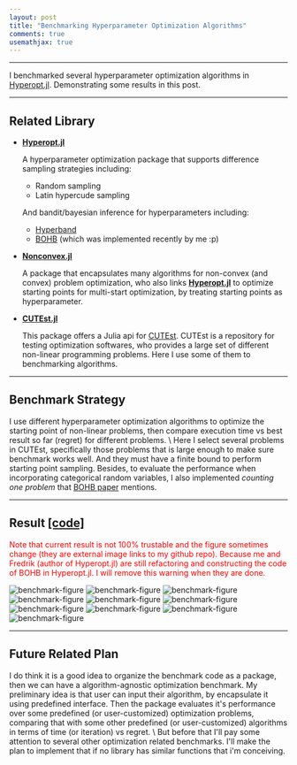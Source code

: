 ```yaml
---
layout: post
title: "Benchmarking Hyperparameter Optimization Algorithms"
comments: true
usemathjax: true
---
```


---

I benchmarked several hyperparameter optimization algorithms in [Hyperopt.jl](https://github.com/baggepinnen/Hyperopt.jl). Demonstrating some results in this post.

------------------------------------------------------------------------

## Related Library

* [**Hyperopt.jl**](https://github.com/mohamed82008/Nonconvex.jl)

  A hyperparameter optimization package that supports difference sampling strategies including:
  * Random sampling
  * Latin hypercude sampling

  And bandit/bayesian inference for hyperparameters including:

  * [Hyperband](https://arxiv.org/abs/1603.06560)
  * [BOHB](https://arxiv.org/abs/1807.01774) (which was implemented recently by me :p)

* [**Nonconvex.jl**](https://github.com/mohamed82008/Nonconvex.jl)

  A package that encapsulates many algorithms for non-convex (and convex) problem optimization, who also links [**Hyperopt.jl**](https://github.com/mohamed82008/Nonconvex.jl) to optimize starting points for multi-start optimization, by treating starting points as hyperparameter.

* [**CUTEst.jl**](https://github.com/JuliaSmoothOptimizers/CUTEst.jl)

  This package offers a Julia api for [CUTEst](https://github.com/ralna/CUTEst). CUTEst is a repository for testing optimization softwares, who provides a large set of different non-linear programming problems. Here I use some of them to benchmarking algorithms.

------------------------------------------------------------------------

## Benchmark Strategy

I use different hyperparameter optimization algorithms to optimize the starting point of non-linear problems, then compare execution time vs best result so far (regret) for different problems. \\
Here I select several problems in CUTEst, specifically those problems that is large enough to make sure benchmark works well. And they must have a finite bound to perform starting point sampling. Besides, to evaluate the performance when incorporating categorical random variables, I also implemented <em>counting one problem</em> that [BOHB paper](https://arxiv.org/abs/1807.01774) mentions.


------------------------------------------------------------------------

## Result [[code]](https://github.com/noilreed/notebook/tree/main/hyperopt_benchmark)

<span style="color:red">Note that current result is not 100% trustable and the figure sometimes change (they are external image links to my github repo). Because me and Fredrik (author of Hyperopt.jl) are still refactoring and constructing the code of BOHB in Hyperopt.jl. I will remove this warning when they are done.</span>

![benchmark-figure](https://raw.githubusercontent.com/noilreed/notebook/17443f4b700cdbc6842a48307d1b201ced43c310/hyperopt_benchmark/counting_ones.svg "Counting ones")
![benchmark-figure](https://raw.githubusercontent.com/noilreed/notebook/17443f4b700cdbc6842a48307d1b201ced43c310/hyperopt_benchmark/DALLASL.svg "DALLASL")
![benchmark-figure](https://raw.githubusercontent.com/noilreed/notebook/17443f4b700cdbc6842a48307d1b201ced43c310/hyperopt_benchmark/HIER13.svg "HIER13")
![benchmark-figure](https://raw.githubusercontent.com/noilreed/notebook/17443f4b700cdbc6842a48307d1b201ced43c310/hyperopt_benchmark/HIER16.svg "HIER13")
![benchmark-figure](https://raw.githubusercontent.com/noilreed/notebook/17443f4b700cdbc6842a48307d1b201ced43c310/hyperopt_benchmark/READING1.svg "READING1")
![benchmark-figure](https://raw.githubusercontent.com/noilreed/notebook/17443f4b700cdbc6842a48307d1b201ced43c310/hyperopt_benchmark/READING3.svg "READING3")
![benchmark-figure](https://raw.githubusercontent.com/noilreed/notebook/17443f4b700cdbc6842a48307d1b201ced43c310/hyperopt_benchmark/SOSQP1.svg "SOSQP1")
![benchmark-figure](https://raw.githubusercontent.com/noilreed/notebook/17443f4b700cdbc6842a48307d1b201ced43c310/hyperopt_benchmark/SOSQP2.svg "SOSQP2")
![benchmark-figure](https://raw.githubusercontent.com/noilreed/notebook/17443f4b700cdbc6842a48307d1b201ced43c310/hyperopt_benchmark/SREADIN3.svg "SREADIN3")
![benchmark-figure](https://raw.githubusercontent.com/noilreed/notebook/17443f4b700cdbc6842a48307d1b201ced43c310/hyperopt_benchmark/ZAMB2.svg "ZAMB2")

------------------------------------------------------------------------

## Future Related Plan

I do think it is a good idea to organize the benchmark code as a package, then we can have a algorithm-agnostic optimization benchmark. My preliminary idea is that user can input their algorithm, by encapsulate it using predefined interface. Then the package evaluates it's performance over some predefined (or user-customized) optimization problems, comparing that with some other predefined (or user-customized) algorithms in terms of time (or iteration) vs regret. \\
But before that I'll pay some attention to several other optimization related benchmarks. I'll make the plan to implement that if no library has similar functions that i'm conceiving.
